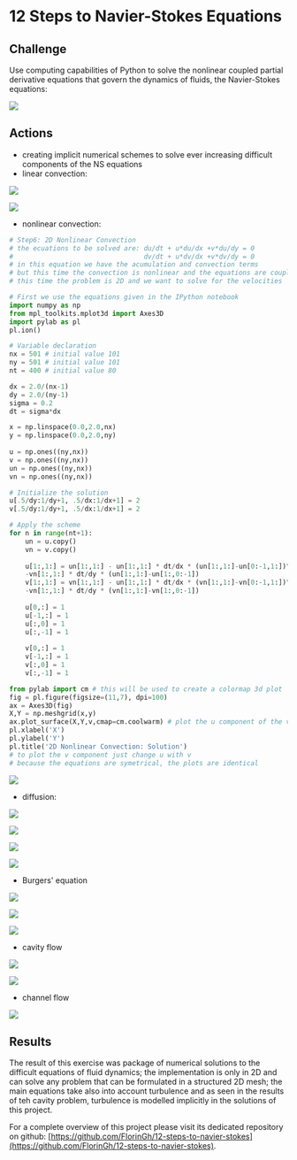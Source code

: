 # 12 Steps to Navier-Stokes Equations

## **Challenge**

Use computing capabilities of Python to solve the nonlinear coupled partial derivative equations that govern the dynamics of fluids, the Navier-Stokes equations:

![](https://github.com/FlorinGh/12-steps-to-navier-stokes/blob/master/navier-stokes-equations.jpg)

## **Actions**

* creating implicit numerical schemes to solve ever increasing difficult components of the NS equations
* linear convection:

![](https://github.com/FlorinGh/12-steps-to-navier-stokes/blob/master/stp5-linear-convection-2D/2D_linear_conv_initial_conditions.png)


![](https://github.com/FlorinGh/12-steps-to-navier-stokes/blob/master/stp5-linear-convection-2D/2D_linear_conv_solution.png)

* nonlinear convection:

```python
# Step6: 2D Nonlinear Convection
# the ecuations to be solved are: du/dt + u*du/dx +v*du/dy = 0
#                                 dv/dt + u*dv/dx +v*dv/dy = 0
# in this equation we have the acumulation and convection terms
# but this time the convection is nonlinear and the equations are coupled
# this time the problem is 2D and we want to solve for the velocities

# First we use the equations given in the IPython notebook
import numpy as np
from mpl_toolkits.mplot3d import Axes3D
import pylab as pl
pl.ion()

# Variable declaration
nx = 501 # initial value 101
ny = 501 # initial value 101
nt = 400 # initial value 80

dx = 2.0/(nx-1)
dy = 2.0/(ny-1)
sigma = 0.2
dt = sigma*dx

x = np.linspace(0.0,2.0,nx)
y = np.linspace(0.0,2.0,ny)
 
u = np.ones((ny,nx))
v = np.ones((ny,nx))
un = np.ones((ny,nx))
vn = np.ones((ny,nx))

# Initialize the solution
u[.5/dy:1/dy+1, .5/dx:1/dx+1] = 2
v[.5/dy:1/dy+1, .5/dx:1/dx+1] = 2

# Apply the scheme
for n in range(nt+1):
    un = u.copy()
    vn = v.copy()
    
    u[1:,1:] = un[1:,1:] - un[1:,1:] * dt/dx * (un[1:,1:]-un[0:-1,1:])\
    -vn[1:,1:] * dt/dy * (un[1:,1:]-un[1:,0:-1])
    v[1:,1:] = vn[1:,1:] - un[1:,1:] * dt/dx * (vn[1:,1:]-vn[0:-1,1:])\
    -vn[1:,1:] * dt/dy * (vn[1:,1:]-vn[1:,0:-1])
    
    u[0,:] = 1
    u[-1,:] = 1
    u[:,0] = 1
    u[:,-1] = 1
    
    v[0,:] = 1
    v[-1,:] = 1
    v[:,0] = 1
    v[:,-1] = 1

from pylab import cm # this will be used to create a colormap 3d plot
fig = pl.figure(figsize=(11,7), dpi=100)
ax = Axes3D(fig)
X,Y = np.meshgrid(x,y)
ax.plot_surface(X,Y,v,cmap=cm.coolwarm) # plot the u component of the velocity
pl.xlabel('X')
pl.ylabel('Y')
pl.title('2D Nonlinear Convection: Solution')
# to plot the v component just change u with v
# because the equations are symetrical, the plots are identical
```

![](https://github.com/FlorinGh/12-steps-to-navier-stokes/blob/master/stp6-nonlinear-convection-2D/nonlin_conv_2D_solution_2.png)

* diffusion:

![](https://github.com/FlorinGh/12-steps-to-navier-stokes/blob/master/stp7-diffusion-2D/diffusion_initial_conditions.png)

![](https://github.com/FlorinGh/12-steps-to-navier-stokes/blob/master/stp7-diffusion-2D/sol_diffusion_10.png)

![](https://github.com/FlorinGh/12-steps-to-navier-stokes/blob/master/stp7-diffusion-2D/sol_diffusion_30.png)

![](https://github.com/FlorinGh/12-steps-to-navier-stokes/blob/master/stp7-diffusion-2D/sol_diffusion_270.png)

* Burgers' equation

![](https://github.com/FlorinGh/12-steps-to-navier-stokes/blob/master/stp8-burgers-equation-2D/burgers_IC.png)

![](https://github.com/FlorinGh/12-steps-to-navier-stokes/blob/master/stp8-burgers-equation-2D/burgers_sol_120.png)

![](.https://github.com/FlorinGh/12-steps-to-navier-stokes/blob/master/stp8-burgers-equation-2D/burgers_sol_1200.png)

* cavity flow

![](https://github.com/FlorinGh/12-steps-to-navier-stokes/blob/master/stp11-cavity-problem/cav_sol_10.png)

![](https://github.com/FlorinGh/12-steps-to-navier-stokes/blob/master/stp11-cavity-problem/solution_5000.png)

* channel flow

![](https://github.com/FlorinGh/12-steps-to-navier-stokes/blob/master/stp12-channel-flow-problem/solution.png)

## **Results**

The result of this exercise was package of numerical solutions to the difficult equations of fluid dynamics; the implementation is only in 2D and can solve any problem that can be formulated in a structured 2D mesh; the main equations take also into account turbulence and as seen in the results of teh cavity problem, turbulence is modelled implicitly in the solutions of this project.

For a complete overview of this project please visit its dedicated repository on github:     [https://github.com/FlorinGh/12-steps-to-navier-stokes](https://github.com/FlorinGh/12-steps-to-navier-stokes)​.

